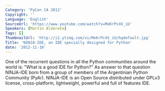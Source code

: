 ```yaml
---
Category: 'PyCon CA 2012'
Copyright: ''
Language: 'English'
SourceUrl: 'https://www.youtube.com/watch?v=MeKrPc4V_iU'
Speakers: [Martin Alderete]
Tags: []
ThumbnailUrl: 'http://i2.ytimg.com/vi/MeKrPc4V_iU/hqdefault.jpg'
Title: 'NINJA-IDE, an IDE specially designed for Python'
date: '2012-11-10'
---
```

One of the recurrent questions in all the Python communities around the world
is: "What is a good IDE for Python?" As answer to that question NINJA-IDE born
from a group of members of the Argentinian Python Community (PyAr). NINJA-IDE
is an Open Source distributed under GPLv3 license, cross-platform,
lightweight, powerful and full of features IDE.
